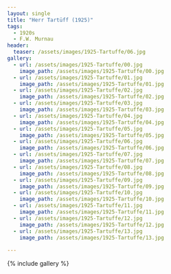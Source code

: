 ```yaml
---
layout: single
title: "Herr Tartüff (1925)"
tags:
  - 1920s 
  - F.W. Murnau
header:
  teaser: /assets/images/1925-Tartuffe/06.jpg
gallery:
  - url: /assets/images/1925-Tartuffe/00.jpg
    image_path: /assets/images/1925-Tartuffe/00.jpg  
  - url: /assets/images/1925-Tartuffe/01.jpg
    image_path: /assets/images/1925-Tartuffe/01.jpg
  - url: /assets/images/1925-Tartuffe/02.jpg
    image_path: /assets/images/1925-Tartuffe/02.jpg
  - url: /assets/images/1925-Tartuffe/03.jpg
    image_path: /assets/images/1925-Tartuffe/03.jpg
  - url: /assets/images/1925-Tartuffe/04.jpg
    image_path: /assets/images/1925-Tartuffe/04.jpg
  - url: /assets/images/1925-Tartuffe/05.jpg
    image_path: /assets/images/1925-Tartuffe/05.jpg
  - url: /assets/images/1925-Tartuffe/06.jpg
    image_path: /assets/images/1925-Tartuffe/06.jpg
  - url: /assets/images/1925-Tartuffe/07.jpg
    image_path: /assets/images/1925-Tartuffe/07.jpg
  - url: /assets/images/1925-Tartuffe/08.jpg
    image_path: /assets/images/1925-Tartuffe/08.jpg
  - url: /assets/images/1925-Tartuffe/09.jpg
    image_path: /assets/images/1925-Tartuffe/09.jpg
  - url: /assets/images/1925-Tartuffe/10.jpg
    image_path: /assets/images/1925-Tartuffe/10.jpg
  - url: /assets/images/1925-Tartuffe/11.jpg
    image_path: /assets/images/1925-Tartuffe/11.jpg
  - url: /assets/images/1925-Tartuffe/12.jpg
    image_path: /assets/images/1925-Tartuffe/12.jpg
  - url: /assets/images/1925-Tartuffe/13.jpg
    image_path: /assets/images/1925-Tartuffe/13.jpg
  
---
```

{% include gallery %}
